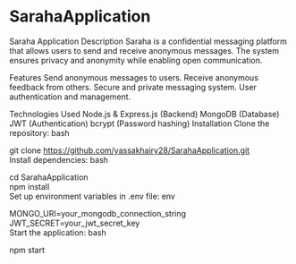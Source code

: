 # SarahaApplication

Saraha Application
Description
Saraha is a confidential messaging platform that allows users to send and receive anonymous messages. The system ensures privacy and anonymity while enabling open communication.

Features
Send anonymous messages to users.
Receive anonymous feedback from others.
Secure and private messaging system.
User authentication and management.

Technologies Used
Node.js & Express.js (Backend)
MongoDB (Database)
JWT (Authentication)
bcrypt (Password hashing)
Installation
Clone the repository:
bash

git clone https://github.com/yassakhairy28/SarahaApplication.git  
Install dependencies:
bash

cd SarahaApplication  
npm install  
Set up environment variables in .env file:
env

MONGO_URI=your_mongodb_connection_string  
JWT_SECRET=your_jwt_secret_key  
Start the application:
bash

npm start 
